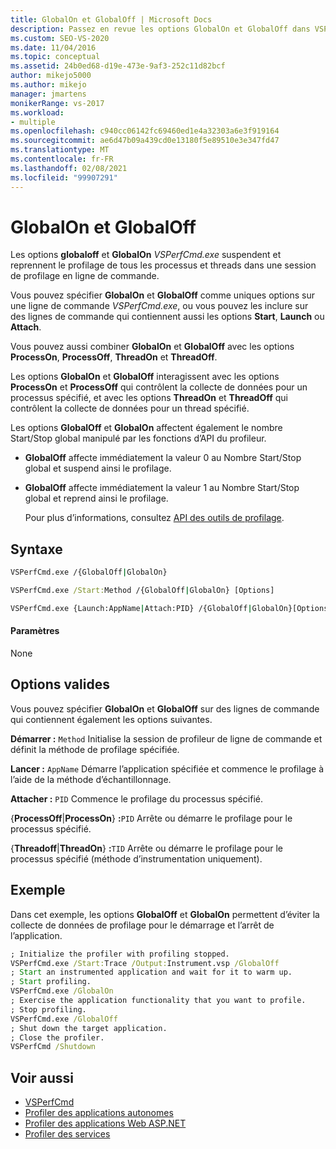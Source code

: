 ```yaml
---
title: GlobalOn et GlobalOff | Microsoft Docs
description: Passez en revue les options GlobalOn et GlobalOff dans VSPerfCmd.exe. Ces options suspendent et reprennent le profilage des processus et des threads dans une session de profilage en ligne de commande.
ms.custom: SEO-VS-2020
ms.date: 11/04/2016
ms.topic: conceptual
ms.assetid: 24b0ed68-d19e-473e-9af3-252c11d82bcf
author: mikejo5000
ms.author: mikejo
manager: jmartens
monikerRange: vs-2017
ms.workload:
- multiple
ms.openlocfilehash: c940cc06142fc69460ed1e4a32303a6e3f919164
ms.sourcegitcommit: ae6d47b09a439cd0e13180f5e89510e3e347fd47
ms.translationtype: MT
ms.contentlocale: fr-FR
ms.lasthandoff: 02/08/2021
ms.locfileid: "99907291"
---
```

# <a name="globalon-and-globaloff"></a>GlobalOn et GlobalOff
Les options **globaloff** et **GlobalOn** *VSPerfCmd.exe* suspendent et reprennent le profilage de tous les processus et threads dans une session de profilage en ligne de commande.

 Vous pouvez spécifier **GlobalOn** et **GlobalOff** comme uniques options sur une ligne de commande *VSPerfCmd.exe*, ou vous pouvez les inclure sur des lignes de commande qui contiennent aussi les options **Start**, **Launch** ou **Attach**.

 Vous pouvez aussi combiner **GlobalOn** et **GlobalOff** avec les options **ProcessOn**, **ProcessOff**, **ThreadOn** et **ThreadOff**.

 Les options **GlobalOn** et **GlobalOff** interagissent avec les options **ProcessOn** et **ProcessOff** qui contrôlent la collecte de données pour un processus spécifié, et avec les options **ThreadOn** et **ThreadOff** qui contrôlent la collecte de données pour un thread spécifié.

 Les options **GlobalOff** et **GlobalOn** affectent également le nombre Start/Stop global manipulé par les fonctions d’API du profileur.

- **GlobalOff** affecte immédiatement la valeur 0 au Nombre Start/Stop global et suspend ainsi le profilage.

- **GlobalOff** affecte immédiatement la valeur 1 au Nombre Start/Stop global et reprend ainsi le profilage.

  Pour plus d’informations, consultez [API des outils de profilage](../profiling/profiling-tools-apis.md).

## <a name="syntax"></a>Syntaxe

```cmd
VSPerfCmd.exe /{GlobalOff|GlobalOn}

VSPerfCmd.exe /Start:Method /{GlobalOff|GlobalOn} [Options]

VSPerfCmd.exe {Launch:AppName|Attach:PID} /{GlobalOff|GlobalOn}[Options]
```

#### <a name="parameters"></a>Paramètres
 None

## <a name="valid-options"></a>Options valides
 Vous pouvez spécifier **GlobalOn** et **GlobalOff** sur des lignes de commande qui contiennent également les options suivantes.

 **Démarrer :** `Method` Initialise la session de profileur de ligne de commande et définit la méthode de profilage spécifiée.

 **Lancer :** `AppName` Démarre l’application spécifiée et commence le profilage à l’aide de la méthode d’échantillonnage.

 **Attacher :** `PID` Commence le profilage du processus spécifié.

 {**ProcessOff**&#124;**ProcessOn**} **:**`PID` Arrête ou démarre le profilage pour le processus spécifié.

 {**Threadoff**&#124;**ThreadOn**} **:**`TID` Arrête ou démarre le profilage pour le processus spécifié (méthode d’instrumentation uniquement).

## <a name="example"></a>Exemple
 Dans cet exemple, les options **GlobalOff** et **GlobalOn** permettent d’éviter la collecte de données de profilage pour le démarrage et l’arrêt de l’application.

```cmd
; Initialize the profiler with profiling stopped.
VSPerfCmd.exe /Start:Trace /Output:Instrument.vsp /GlobalOff
; Start an instrumented application and wait for it to warm up.
; Start profiling.
VSPerfCmd.exe /GlobalOn
; Exercise the application functionality that you want to profile.
; Stop profiling.
VSPerfCmd.exe /GlobalOff
; Shut down the target application.
; Close the profiler.
VSPerfCmd /Shutdown

```

## <a name="see-also"></a>Voir aussi
- [VSPerfCmd](../profiling/vsperfcmd.md)
- [Profiler des applications autonomes](../profiling/command-line-profiling-of-stand-alone-applications.md)
- [Profiler des applications Web ASP.NET](../profiling/command-line-profiling-of-aspnet-web-applications.md)
- [Profiler des services](../profiling/command-line-profiling-of-services.md)

